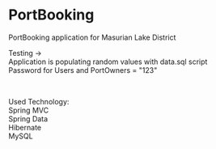 # PortBooking
PortBooking application for Masurian Lake District


Testing -> <br/>
Application is populating random values with data.sql script <br/>
Password for Users and PortOwners = "123"


<br/>

Used Technology: <br/>
Spring MVC <br/>
Spring Data <br/>
Hibernate <br/>
MySQL <br/>
